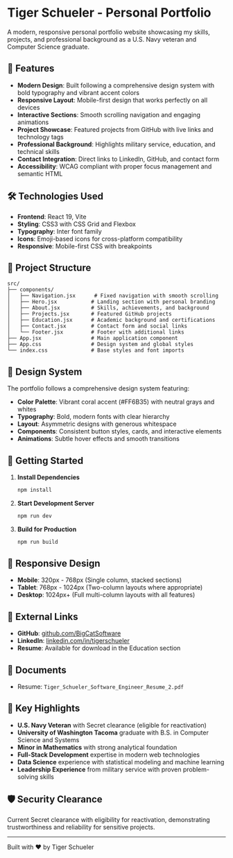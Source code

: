 # Tiger Schueler - Personal Portfolio

A modern, responsive personal portfolio website showcasing my skills, projects, and professional background as a U.S. Navy veteran and Computer Science graduate.

## 🚀 Features

- **Modern Design**: Built following a comprehensive design system with bold typography and vibrant accent colors
- **Responsive Layout**: Mobile-first design that works perfectly on all devices
- **Interactive Sections**: Smooth scrolling navigation and engaging animations
- **Project Showcase**: Featured projects from GitHub with live links and technology tags
- **Professional Background**: Highlights military service, education, and technical skills
- **Contact Integration**: Direct links to LinkedIn, GitHub, and contact form
- **Accessibility**: WCAG compliant with proper focus management and semantic HTML

## 🛠️ Technologies Used

- **Frontend**: React 19, Vite
- **Styling**: CSS3 with CSS Grid and Flexbox
- **Typography**: Inter font family
- **Icons**: Emoji-based icons for cross-platform compatibility
- **Responsive**: Mobile-first CSS with breakpoints

## 📁 Project Structure

```
src/
├── components/
│   ├── Navigation.jsx      # Fixed navigation with smooth scrolling
│   ├── Hero.jsx           # Landing section with personal branding
│   ├── About.jsx          # Skills, achievements, and background
│   ├── Projects.jsx       # Featured GitHub projects
│   ├── Education.jsx      # Academic background and certifications
│   ├── Contact.jsx        # Contact form and social links
│   └── Footer.jsx         # Footer with additional links
├── App.jsx                # Main application component
├── App.css                # Design system and global styles
└── index.css              # Base styles and font imports
```

## 🎨 Design System

The portfolio follows a comprehensive design system featuring:

- **Color Palette**: Vibrant coral accent (#FF6B35) with neutral grays and whites
- **Typography**: Bold, modern fonts with clear hierarchy
- **Layout**: Asymmetric designs with generous whitespace
- **Components**: Consistent button styles, cards, and interactive elements
- **Animations**: Subtle hover effects and smooth transitions

## 🚀 Getting Started

1. **Install Dependencies**
   ```bash
   npm install
   ```

2. **Start Development Server**
   ```bash
   npm run dev
   ```

3. **Build for Production**
   ```bash
   npm run build
   ```

## 📱 Responsive Design

- **Mobile**: 320px - 768px (Single column, stacked sections)
- **Tablet**: 768px - 1024px (Two-column layouts where appropriate)
- **Desktop**: 1024px+ (Full multi-column layouts with all features)

## 🔗 External Links

- **GitHub**: [github.com/BigCatSoftware](https://github.com/BigCatSoftware)
- **LinkedIn**: [linkedin.com/in/tigerschueler](https://www.linkedin.com/in/tigerschueler/)
- **Resume**: Available for download in the Education section

## 📄 Documents

- Resume: `Tiger_Schueler_Software_Engineer_Resume_2.pdf`

## 🎯 Key Highlights

- **U.S. Navy Veteran** with Secret clearance (eligible for reactivation)
- **University of Washington Tacoma** graduate with B.S. in Computer Science and Systems
- **Minor in Mathematics** with strong analytical foundation
- **Full-Stack Development** expertise in modern web technologies
- **Data Science** experience with statistical modeling and machine learning
- **Leadership Experience** from military service with proven problem-solving skills

## 🛡️ Security Clearance

Current Secret clearance with eligibility for reactivation, demonstrating trustworthiness and reliability for sensitive projects.

---

Built with ❤️ by Tiger Schueler
